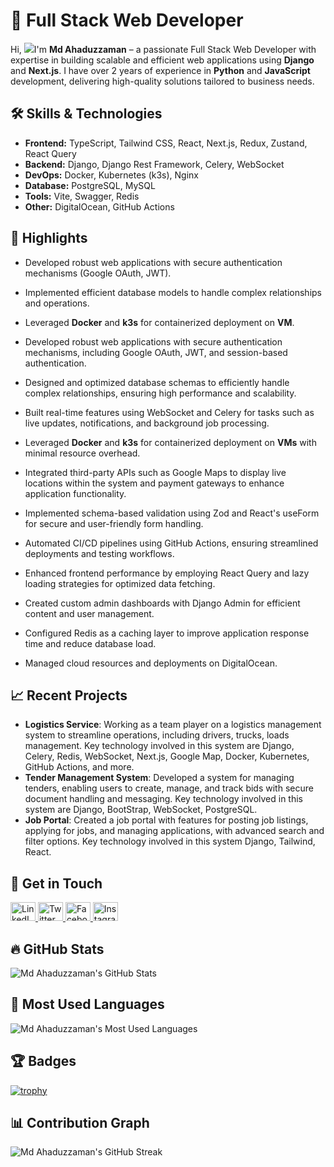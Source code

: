 # 🚀 Full Stack Web Developer

Hi, ![](https://user-images.githubusercontent.com/18350557/176309783-0785949b-9127-417c-8b55-ab5a4333674e.gif)I'm **Md Ahaduzzaman** – a passionate Full Stack Web Developer with expertise in building scalable and efficient web applications using **Django** and **Next.js**. I have over 2 years of experience in **Python** and **JavaScript** development, delivering high-quality solutions tailored to business needs.

## 🛠 Skills & Technologies

- **Frontend:** TypeScript, Tailwind CSS, React, Next.js, Redux, Zustand, React Query
- **Backend:** Django, Django Rest Framework, Celery, WebSocket
- **DevOps:** Docker, Kubernetes (k3s), Nginx
- **Database:** PostgreSQL, MySQL
- **Tools:** Vite, Swagger, Redis
- **Other:** DigitalOcean, GitHub Actions

## 🌟 Highlights

- Developed robust web applications with secure authentication mechanisms (Google OAuth, JWT).
- Implemented efficient database models to handle complex relationships and operations.
- Leveraged **Docker** and **k3s** for containerized deployment on **VM**.

- Developed robust web applications with secure authentication mechanisms, including Google OAuth, JWT, and session-based authentication.
- Designed and optimized database schemas to efficiently handle complex relationships, ensuring high performance and scalability.
- Built real-time features using WebSocket and Celery for tasks such as live updates, notifications, and background job processing.
- Leveraged **Docker** and **k3s** for containerized deployment on **VMs** with minimal resource overhead.
- Integrated third-party APIs such as Google Maps to display live locations within the system and payment gateways to enhance application functionality.
- Implemented schema-based validation using Zod and React's useForm for secure and user-friendly form handling.
- Automated CI/CD pipelines using GitHub Actions, ensuring streamlined deployments and testing workflows.
- Enhanced frontend performance by employing React Query and lazy loading strategies for optimized data fetching.
- Created custom admin dashboards with Django Admin for efficient content and user management.
- Configured Redis as a caching layer to improve application response time and reduce database load.
- Managed cloud resources and deployments on DigitalOcean.


## 📈 Recent Projects

- **Logistics Service**: Working as a team player on a logistics management system to streamline operations, including drivers, trucks, loads management. Key technology involved in this system are Django, Celery, Redis, WebSocket, Next.js, Google Map, Docker, Kubernetes, GitHub Actions, and more.
- **Tender Management System**: Developed a system for managing tenders, enabling users to create, manage, and track bids with secure document handling and messaging. Key technology involved in this system are Django, BootStrap, WebSocket, PostgreSQL.
- **Job Portal**: Created a job portal with features for posting job listings, applying for jobs, and managing applications, with advanced search and filter options. Key technology involved in this system Django, Tailwind, React.


## 🔗 Get in Touch


<p align="left">
  <a href="https://www.linkedin.com/in/mdahaduzzamanhridoy" target="blank">
    <img src="https://raw.githubusercontent.com/rahuldkjain/github-profile-readme-generator/master/src/images/icons/Social/linked-in-alt.svg" alt="LinkedIn" height="30" width="40" />
  </a>
  <a href="https://x.com/mdahaduzzamanhr" target="blank">
    <img src="https://raw.githubusercontent.com/rahuldkjain/github-profile-readme-generator/master/src/images/icons/Social/twitter.svg" alt="Twitter" height="30" width="40" />
  </a>
  <a href="https://www.facebook.com/mdahaduzzamanhridoybd" target="blank">
    <img src="https://raw.githubusercontent.com/rahuldkjain/github-profile-readme-generator/master/src/images/icons/Social/facebook.svg" alt="Facebook" height="30" width="40" />
  </a>
  <a href="https://www.instagram.com/mdahaduzzamanhr" target="blank">
    <img src="https://raw.githubusercontent.com/rahuldkjain/github-profile-readme-generator/master/src/images/icons/Social/instagram.svg" alt="Instagram" height="30" width="40" />
  </a>
</p>



## 🔥 GitHub Stats

![Md Ahaduzzaman's GitHub Stats](https://github-readme-stats.vercel.app/api?username=mdahaduzzaman&show_icons=true&count_private=true&hide=prs&theme=radical)


## 📝 Most Used Languages

![Md Ahaduzzaman's Most Used Languages](https://github-readme-stats.vercel.app/api/top-langs/?username=mdahaduzzaman&langs_count=10&layout=compact&theme=radical)


## 🏆 Badges

[![trophy](https://github-profile-trophy.vercel.app/?username=mdahaduzzaman)](https://github.com/ryo-ma/github-profile-trophy)


## 📊 Contribution Graph

![Md Ahaduzzaman's GitHub Streak](https://streak-stats.demolab.com/?user=mdahaduzzaman&theme=radical)

